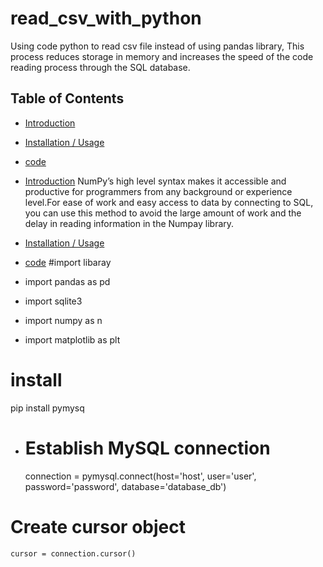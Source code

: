# read_csv_with_python
Using code python to read csv file instead of using pandas library,
This process reduces storage in memory and 
increases the speed of the code reading process
through the SQL database.


## Table of Contents
* [Introduction](#Introduction)
* [Installation / Usage](#Installation--Usage)
* [code](#code)


* [Introduction](#Introduction)
  NumPy’s high level syntax makes it accessible and productive for
  programmers from any background or experience level.For ease of work and
  easy access to data by connecting to SQL, you can use this method to avoid the large amount of work and
  the delay in reading information in the Numpay library.


* [Installation / Usage](#Installation--Usage)





* [code](#code)
#import libaray

* import pandas as pd
* import sqlite3
* import numpy as n
* import matplotlib as plt

# install 
  pip install pymysq
  
* # Establish MySQL connection
    connection = pymysql.connect(host='host', user='user', password='password', database='database_db')

 # Create cursor object
    cursor = connection.cursor()
